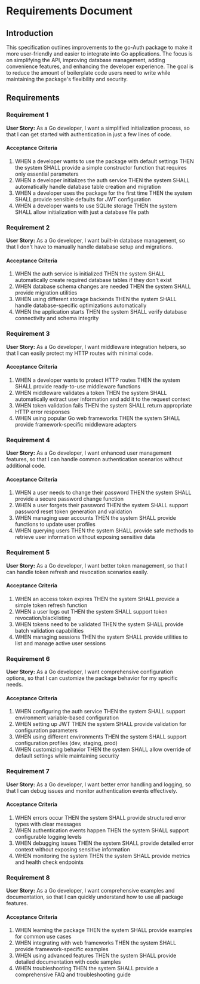 # Requirements Document

## Introduction

This specification outlines improvements to the go-Auth package to make it more user-friendly and easier to integrate into Go applications. The focus is on simplifying the API, improving database management, adding convenience features, and enhancing the developer experience. The goal is to reduce the amount of boilerplate code users need to write while maintaining the package's flexibility and security.

## Requirements

### Requirement 1

**User Story:** As a Go developer, I want a simplified initialization process, so that I can get started with authentication in just a few lines of code.

#### Acceptance Criteria

1. WHEN a developer wants to use the package with default settings THEN the system SHALL provide a simple constructor function that requires only essential parameters
2. WHEN a developer initializes the auth service THEN the system SHALL automatically handle database table creation and migration
3. WHEN a developer uses the package for the first time THEN the system SHALL provide sensible defaults for JWT configuration
4. WHEN a developer wants to use SQLite storage THEN the system SHALL allow initialization with just a database file path

### Requirement 2

**User Story:** As a Go developer, I want built-in database management, so that I don't have to manually handle database setup and migrations.

#### Acceptance Criteria

1. WHEN the auth service is initialized THEN the system SHALL automatically create required database tables if they don't exist
2. WHEN database schema changes are needed THEN the system SHALL provide migration utilities
3. WHEN using different storage backends THEN the system SHALL handle database-specific optimizations automatically
4. WHEN the application starts THEN the system SHALL verify database connectivity and schema integrity

### Requirement 3

**User Story:** As a Go developer, I want middleware integration helpers, so that I can easily protect my HTTP routes with minimal code.

#### Acceptance Criteria

1. WHEN a developer wants to protect HTTP routes THEN the system SHALL provide ready-to-use middleware functions
2. WHEN middleware validates a token THEN the system SHALL automatically extract user information and add it to the request context
3. WHEN token validation fails THEN the system SHALL return appropriate HTTP error responses
4. WHEN using popular Go web frameworks THEN the system SHALL provide framework-specific middleware adapters

### Requirement 4

**User Story:** As a Go developer, I want enhanced user management features, so that I can handle common authentication scenarios without additional code.

#### Acceptance Criteria

1. WHEN a user needs to change their password THEN the system SHALL provide a secure password change function
2. WHEN a user forgets their password THEN the system SHALL support password reset token generation and validation
3. WHEN managing user accounts THEN the system SHALL provide functions to update user profiles
4. WHEN querying users THEN the system SHALL provide safe methods to retrieve user information without exposing sensitive data

### Requirement 5

**User Story:** As a Go developer, I want better token management, so that I can handle token refresh and revocation scenarios easily.

#### Acceptance Criteria

1. WHEN an access token expires THEN the system SHALL provide a simple token refresh function
2. WHEN a user logs out THEN the system SHALL support token revocation/blacklisting
3. WHEN tokens need to be validated THEN the system SHALL provide batch validation capabilities
4. WHEN managing sessions THEN the system SHALL provide utilities to list and manage active user sessions

### Requirement 6

**User Story:** As a Go developer, I want comprehensive configuration options, so that I can customize the package behavior for my specific needs.

#### Acceptance Criteria

1. WHEN configuring the auth service THEN the system SHALL support environment variable-based configuration
2. WHEN setting up JWT THEN the system SHALL provide validation for configuration parameters
3. WHEN using different environments THEN the system SHALL support configuration profiles (dev, staging, prod)
4. WHEN customizing behavior THEN the system SHALL allow override of default settings while maintaining security

### Requirement 7

**User Story:** As a Go developer, I want better error handling and logging, so that I can debug issues and monitor authentication events effectively.

#### Acceptance Criteria

1. WHEN errors occur THEN the system SHALL provide structured error types with clear messages
2. WHEN authentication events happen THEN the system SHALL support configurable logging levels
3. WHEN debugging issues THEN the system SHALL provide detailed error context without exposing sensitive information
4. WHEN monitoring the system THEN the system SHALL provide metrics and health check endpoints

### Requirement 8

**User Story:** As a Go developer, I want comprehensive examples and documentation, so that I can quickly understand how to use all package features.

#### Acceptance Criteria

1. WHEN learning the package THEN the system SHALL provide examples for common use cases
2. WHEN integrating with web frameworks THEN the system SHALL provide framework-specific examples
3. WHEN using advanced features THEN the system SHALL provide detailed documentation with code samples
4. WHEN troubleshooting THEN the system SHALL provide a comprehensive FAQ and troubleshooting guide